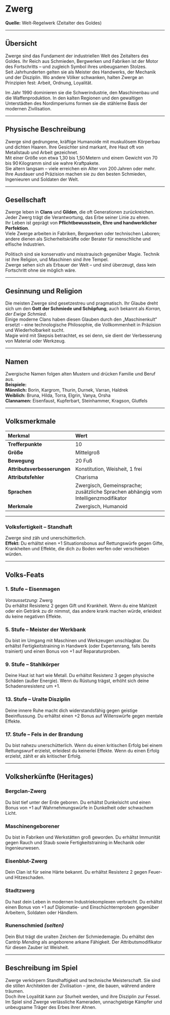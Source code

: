 # **Zwerg**
**Quelle:** Welt-Regelwerk (Zeitalter des Goldes)

---

## **Übersicht**
Zwerge sind das Fundament der industriellen Welt des Zeitalters des Goldes. Ihr Reich aus Schmieden, Bergwerken und Fabriken ist der Motor des Fortschritts – und zugleich Symbol ihres unbeugsamen Stolzes.  
Seit Jahrhunderten gelten sie als Meister des Handwerks, der Mechanik und der Disziplin. Wo andere Völker schwanken, halten Zwerge an Prinzipien fest: Arbeit, Ordnung, Loyalität.  

Im Jahr 1990 dominieren sie die Schwerindustrie, den Maschinenbau und die Waffenproduktion. In den kalten Regionen und den gewaltigen Unterstädten des Nordimperiums formen sie die stählerne Basis der modernen Zivilisation.

---

## **Physische Beschreibung**
Zwerge sind gedrungene, kräftige Humanoide mit muskulösem Körperbau und dichten Haaren. Ihre Gesichter sind markant, ihre Haut oft von Metallstaub und Arbeit gezeichnet.  
Mit einer Größe von etwa 1,30 bis 1,50 Metern und einem Gewicht von 70 bis 90 Kilogramm sind sie wahre Kraftpakete.  
Sie altern langsam – viele erreichen ein Alter von 200 Jahren oder mehr.  
Ihre Ausdauer und Präzision machen sie zu den besten Schmieden, Ingenieuren und Soldaten der Welt.

---

## **Gesellschaft**
Zwerge leben in **Clans** und **Gilden**, die oft Generationen zurückreichen. Jeder Zwerg trägt die Verantwortung, das Erbe seiner Linie zu ehren.  
Ihr Leben ist geprägt von **Pflichtbewusstsein, Ehre und handwerklicher Perfektion**.  
Viele Zwerge arbeiten in Fabriken, Bergwerken oder technischen Laboren; andere dienen als Sicherheitskräfte oder Berater für menschliche und elfische Industrien.  

Politisch sind sie konservativ und misstrauisch gegenüber Magie. Technik ist ihre Religion, und Maschinen sind ihre Tempel.  
Zwerge sehen sich als Erbauer der Welt – und sind überzeugt, dass kein Fortschritt ohne sie möglich wäre.

---

## **Gesinnung und Religion**
Die meisten Zwerge sind gesetzestreu und pragmatisch. Ihr Glaube dreht sich um den **Gott der Schmiede und Schöpfung**, auch bekannt als *Korran, der Ewige Schmied*.  
Einige moderne Clans haben diesen Glauben durch den „Maschinenkult“ ersetzt – eine technologische Philosophie, die Vollkommenheit in Präzision und Wiederholbarkeit sucht.  
Magie wird mit Skepsis betrachtet, es sei denn, sie dient der Verbesserung von Material oder Werkzeug.

---

## **Namen**
Zwergische Namen folgen alten Mustern und drücken Familie und Beruf aus.  
**Beispiele:**  
**Männlich:** Borin, Kargrom, Thurin, Durnek, Varran, Haldrek  
**Weiblich:** Bruna, Hilda, Torra, Elgrin, Vanya, Orsha  
**Clannamen:** Eisenfaust, Kupferbart, Steinhammer, Kragson, Glutfels

---

## **Volksmerkmale**

| Merkmal | Wert |
|:--|:--|
| **Trefferpunkte** | 10 |
| **Größe** | Mittelgroß |
| **Bewegung** | 20 Fuß |
| **Attributsverbesserungen** | Konstitution, Weisheit, 1 frei |
| **Attributsfehler** | Charisma |
| **Sprachen** | Zwergisch, Gemeinsprache; zusätzliche Sprachen abhängig vom Intelligenzmodifikator |
| **Merkmale** | Zwergisch, Humanoid |

---

### **Volksfertigkeit – Standhaft**
Zwerge sind zäh und unerschütterlich.  
**Effekt:** Du erhältst einen +1 Situationsbonus auf Rettungswürfe gegen Gifte, Krankheiten und Effekte, die dich zu Boden werfen oder verschieben würden.

---

## **Volks-Feats**

### **1. Stufe – Eisenmagen**
*Voraussetzung:* Zwerg  
Du erhältst Resistenz 2 gegen Gift und Krankheit. Wenn du eine Mahlzeit oder ein Getränk zu dir nimmst, das andere krank machen würde, erleidest du keine negativen Effekte.

### **5. Stufe – Meister der Werkbank**
Du bist im Umgang mit Maschinen und Werkzeugen unschlagbar. Du erhältst Fertigkeitstraining in Handwerk (oder Expertenrang, falls bereits trainiert) und einen Bonus von +1 auf Reparaturproben.

### **9. Stufe – Stahlkörper**
Deine Haut ist hart wie Metall. Du erhältst Resistenz 3 gegen physische Schäden (außer Energie). Wenn du Rüstung trägst, erhöht sich deine Schadensresistenz um +1.

### **13. Stufe – Uralte Disziplin**
Deine innere Ruhe macht dich widerstandsfähig gegen geistige Beeinflussung. Du erhältst einen +2 Bonus auf Willenswürfe gegen mentale Effekte.

### **17. Stufe – Fels in der Brandung**
Du bist nahezu unerschütterlich. Wenn du einen kritischen Erfolg bei einem Rettungswurf erzielst, erleidest du keinerlei Effekte. Wenn du einen Erfolg erzielst, zählt er als kritischer Erfolg.

---

## **Volksherkünfte (Heritages)**

### **Bergclan-Zwerg**
Du bist tief unter der Erde geboren. Du erhältst Dunkelsicht und einen Bonus von +1 auf Wahrnehmungswürfe in Dunkelheit oder schwachem Licht.

### **Maschinengeborener**
Du bist in Fabriken und Werkstätten groß geworden. Du erhältst Immunität gegen Rauch und Staub sowie Fertigkeitstraining in Mechanik oder Ingenieurwesen.

### **Eisenblut-Zwerg**
Dein Clan ist für seine Härte bekannt. Du erhältst Resistenz 2 gegen Feuer- und Hitzeschaden.

### **Stadtzwerg**
Du hast dein Leben in modernen Industriekomplexen verbracht. Du erhältst einen Bonus von +1 auf Diplomatie- und Einschüchternproben gegenüber Arbeitern, Soldaten oder Händlern.

### **Runenschmied** *(selten)*
Dein Blut trägt die uralten Zeichen der Schmiedemagie. Du erhältst den Cantrip *Mending* als angeborene arkane Fähigkeit. Der Attributsmodifikator für diesen Zauber ist Weisheit.

---

## **Beschreibung im Spiel**
Zwerge verkörpern Standhaftigkeit und technische Meisterschaft. Sie sind die stillen Architekten der Zivilisation – jene, die bauen, während andere träumen.  
Doch ihre Loyalität kann zur Sturheit werden, und ihre Disziplin zur Fessel. Im Spiel sind Zwerge verlässliche Kameraden, unnachgiebige Kämpfer und unbeugsame Träger des Erbes ihrer Ahnen.
